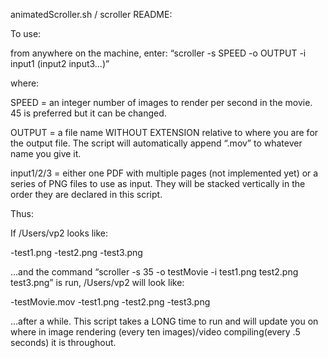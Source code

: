 animatedScroller.sh / scroller README:

To use:

from anywhere on the machine, enter: “scroller -s SPEED -o OUTPUT -i input1 (input2 input3…)”

where:

SPEED = an integer number of images to render per second in the movie. 45 is preferred but it can be changed.

OUTPUT = a file name WITHOUT EXTENSION relative to where you are for the output file. The script will automatically append “.mov” to whatever name you give it.

input1/2/3 = either one PDF with multiple pages (not implemented yet) or a series of PNG files to use as input. They will be stacked vertically in the order they are declared in this script.


Thus:

If /Users/vp2 looks like:

-test1.png
-test2.png
-test3.png

…and the command “scroller -s 35 -o testMovie -i test1.png test2.png test3.png” is run, /Users/vp2 will look like:

-testMovie.mov
-test1.png
-test2.png
-test3.png

…after a while. This script takes a LONG time to run and will update you on where in image rendering (every ten images)/video compiling(every .5 seconds) it is throughout.